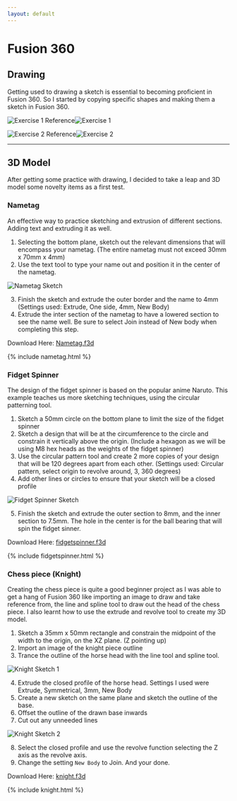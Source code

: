 ```yaml
---
layout: default
---
```


# Fusion 360
## Drawing
Getting used to drawing a sketch is essential to becoming proficient in Fusion 360. So I started by copying specific shapes and making them a sketch in Fusion 360.

![Exercise 1 Reference](images/exercise1.jpg)![Exercise 1](images/exercise1F.JPG)

![Exercise 2 Reference](images/exercise2.jpg)![Exercise 2](images/exercise2F.JPG)

* * *
## 3D Model
After getting some practice with drawing, I decided to take a leap and 3D model some novelty items as a first test.

### Nametag
An effective way to practice sketching and extrusion of different sections. Adding text and extruding it as well.
1. Selecting the bottom plane, sketch out the relevant dimensions that will encompass your nametag. (The entire nametag must not exceed 30mm x 70mm x 4mm)
2. Use the text tool to type your name out and position it in the center of the nametag.

![Nametag Sketch](images/nametagsketch.JPG)

3. Finish the sketch and extrude the outer border and the name to 4mm (Settings used: Extrude, One side, 4mm, New Body)
4. Extrude the inter section of the nametag to have a lowered section to see the name well. Be sure to select Join instead of New body when completing this step.

Download Here: [Nametag.f3d](fusion/nametag.f3d)

{% include nametag.html %}


### Fidget Spinner
The design of the fidget spinner is based on the popular anime Naruto. This example teaches us more sketching techniques, using the circular patterning tool.
1. Sketch a 50mm circle on the bottom plane to limit the size of the fidget spinner
2. Sketch a design that will be at the circumference to the circle and constrain it vertically above the origin. (Include a hexagon as we will be using M8 hex heads as the weights of the fidget spinner)
3. Use the circular pattern tool and create 2 more copies of your design that will be 120 degrees apart from each other. (Settings used: Circular pattern, select origin to revolve around, 3, 360 degrees)
4. Add other lines or circles to ensure that your sketch will be a closed profile

![Fidget Spinner Sketch](images/fidgetsketch.JPG)

5. Finish the sketch and extrude the outer section to 8mm, and the inner section to 7.5mm. The hole in the center is for the ball bearing that will spin the fidget sinner.

Download Here: [fidgetspinner.f3d](fidgetspinner.f3d)

{% include fidgetspinner.html %}

### Chess piece (Knight)
Creating the chess piece is quite a good beginner project as I was able to get a hang of Fusion 360 like importing an image to draw and take reference from, the line and spline tool to draw out the head of the chess piece. I also learnt how to use the extrude and revolve tool to create my 3D model.
1. Sketch a 35mm x 50mm rectangle and constrain the midpoint of the width to the origin, on the XZ plane. (Z pointing up)
2. Import an image of the knight piece outline
3. Trance the outline of the horse head with the line tool and spline tool.

![Knight Sketch 1](images/knightsketch1.JPG)

4. Extrude the closed profile of the horse head. Settings I used were Extrude, Symmetrical, 3mm, New Body
5. Create a new sketch on the same plane and sketch the outline of the base.
6. Offset the outline of the drawn base inwards
7. Cut out any unneeded lines

![Knight Sketch 2](images/knightsketch2.JPG)

8. Select the closed profile and use the revolve function selecting the Z axis as the revolve axis.
9. Change the setting `New Body` to Join. And your done.

Download Here: [knight.f3d](fusion/knight.f3d)

{% include knight.html %}
